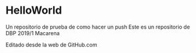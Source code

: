 # HelloWorld
Un repositorio de prueba de como hacer un push
Este es un repositorio de DBP 2019/1
Macarena

Editado desde la web de GitHub.com
